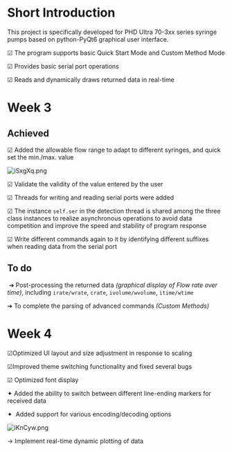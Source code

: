# Short Introduction

This project is specifically developed for PHD Ultra 70-3xx series syringe pumps based on python-PyQt6 graphical user interface. 

&#x2611; The program supports basic Quick Start Mode and Custom Method Mode

&#x2611; Provides basic serial port operations

&#x2611; Reads and dynamically draws returned data in real-time



# Week 3

## Achieved

&#x2611; Added the allowable flow range to adapt to different syringes, and quick set the min./max. value

![iSxgXq.png](https://i.328888.xyz/2023/04/24/iSxgXq.png)

&#x2611; Validate the validity of the value entered by the user

&#x2611; Threads for writing and reading serial ports were added

&#x2611; The instance `self.ser` in the detection thread is shared among the three class instances to realize asynchronous operations to avoid data competition and improve the speed and stability of program response

&#x2611; Write different commands again to it by identifying different suffixes when reading data from the serial port

## To do

 &#x2794; Post-processing the returned data *(graphical display  of Flow rate over time)*, including `irate/wrate`, `crate`, `ivolume/wvolume`, `itime/wtime`

 &#x2794; To complete the parsing of advanced commands *(Custom Methods)*



# Week 4

&#x2611;Optimized UI layout and size adjustment in response to scaling

&#x2611;Improved theme switching functionality and fixed several bugs

&#x2611; Optimized font display

&#x2726;  Added the ability to switch between different line-ending markers for received data

&#x2726;  Added support for various encoding/decoding options

![iKnCyw.png](https://i.328888.xyz/2023/04/29/iKnCyw.png)

&#x2192; Implement real-time dynamic plotting of data
